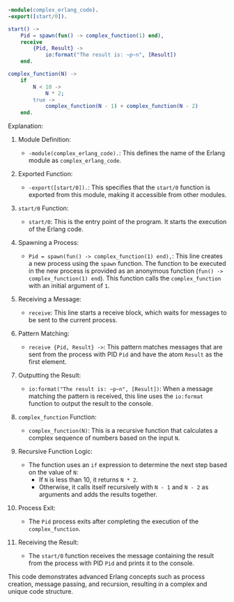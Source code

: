 ```erlang
-module(complex_erlang_code).
-export([start/0]).

start() ->
    Pid = spawn(fun() -> complex_function(1) end),
    receive
        {Pid, Result} ->
            io:format("The result is: ~p~n", [Result])
    end.

complex_function(N) ->
    if
        N < 10 ->
            N * 2;
        true ->
            complex_function(N - 1) + complex_function(N - 2)
    end.
```

Explanation:

1. Module Definition:
   - `-module(complex_erlang_code).`: This defines the name of the Erlang module as `complex_erlang_code`.

2. Exported Function:
   - `-export([start/0]).`: This specifies that the `start/0` function is exported from this module, making it accessible from other modules.

3. `start/0` Function:
   - `start/0`: This is the entry point of the program. It starts the execution of the Erlang code.

4. Spawning a Process:
   - `Pid = spawn(fun() -> complex_function(1) end),`: This line creates a new process using the `spawn` function. The function to be executed in the new process is provided as an anonymous function (`fun() -> complex_function(1) end`). This function calls the `complex_function` with an initial argument of `1`.

5. Receiving a Message:
   - `receive`: This line starts a receive block, which waits for messages to be sent to the current process.

6. Pattern Matching:
   - `receive {Pid, Result} ->`: This pattern matches messages that are sent from the process with PID `Pid` and have the atom `Result` as the first element.

7. Outputting the Result:
   - `io:format("The result is: ~p~n", [Result])`: When a message matching the pattern is received, this line uses the `io:format` function to output the result to the console.

8. `complex_function` Function:
   - `complex_function(N)`: This is a recursive function that calculates a complex sequence of numbers based on the input `N`.

9. Recursive Function Logic:
   - The function uses an `if` expression to determine the next step based on the value of `N`:
     - If `N` is less than 10, it returns `N * 2`.
     - Otherwise, it calls itself recursively with `N - 1` and `N - 2` as arguments and adds the results together.

10. Process Exit:
    - The `Pid` process exits after completing the execution of the `complex_function`.

11. Receiving the Result:
    - The `start/0` function receives the message containing the result from the process with PID `Pid` and prints it to the console.

This code demonstrates advanced Erlang concepts such as process creation, message passing, and recursion, resulting in a complex and unique code structure.